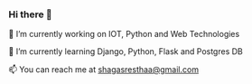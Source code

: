 ### Hi there 👋

<!--
**Shagasresthaa/Shagasresthaa** is a ✨ _special_ ✨ repository because its `README.md` (this file) appears on your GitHub profile.

Here are some ideas to get you started:

- 
- 👯 I’m looking to collaborate on ...
- 🤔 I’m looking for help with ...
- 💬 Ask me about ...
- : ...
- 😄 Pronouns: ...
- ⚡ Fun fact: ...
-->

🔭 I’m currently working on IOT, Python and Web Technologies
  
🌱 I’m currently learning Django, Python, Flask and Postgres DB

📫 You can reach me at shagasresthaa@gmail.com

